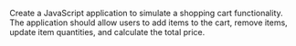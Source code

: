 Create a JavaScript application to simulate a shopping cart functionality.
The application should allow users to add items to the cart, remove items, update item quantities, and calculate the total price.
